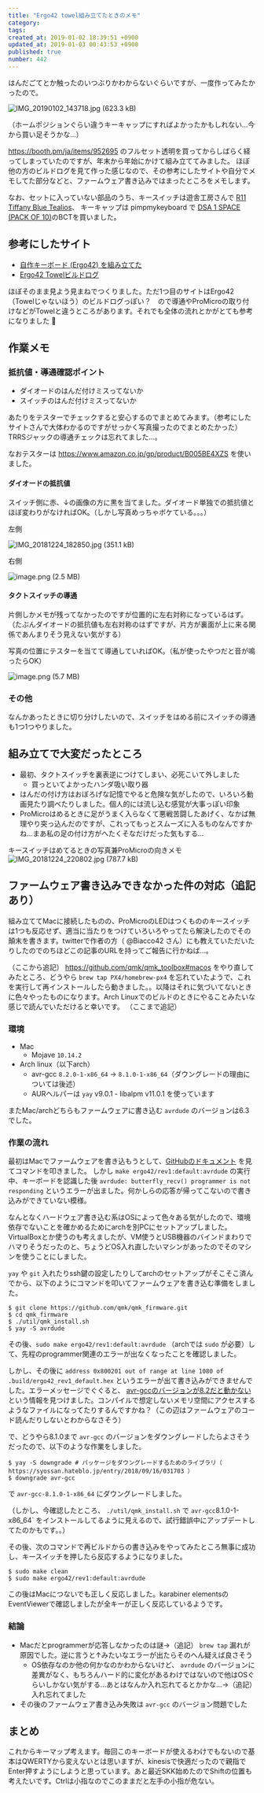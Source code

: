 ```yaml
---
title: "Ergo42 towel組み立てたときのメモ"
category: 
tags: 
created_at: 2019-01-02 18:39:51 +0900
updated_at: 2019-01-03 00:43:53 +0900
published: true
number: 442
---
```


はんだごてとか触ったのいつぶりかわからないぐらいですが、一度作ってみたかったので。

![IMG_20190102_143718.jpg (623.3 kB)](https://img.esa.io/uploads/production/attachments/1303/2019/01/02/144/a6b841ba-b1a9-49f6-b4cd-50210ff37ff1.jpg)

（ホームポジションぐらい違うキーキャップにすればよかったかもしれない...今から買い足そうかな...）

https://booth.pm/ja/items/952695 のフルセット透明を買ってからしばらく経ってしまっていたのですが、年末から年始にかけて組み立ててみました。
ほぼ他の方のビルドログを見て作った感じなので、その参考にしたサイトや自分でメモしてた部分などと、ファームウェア書き込みではまったところをメモします。

なお、セットに入っていない部品のうち、キースイッチは遊舎工房さんで [R11 Tiffany Blue Tealios](https://yushakobo.jp/shop/a02te/)、 キーキャップは pimpmykeyboard で [DSA 1 SPACE (PACK OF 10)](https://pimpmykeyboard.com/dsa-1-space-pack-of-10/)のBCTを買いました。

## 参考にしたサイト

- [自作キーボード (Ergo42) を組み立てた](https://qiita.com/zk_phi/items/3180902a37fa73223020)
- [Ergo42 Towelビルドログ](https://s12bt.hatenablog.com/entry/build-ergo42Towel)

ほぼそのまま見よう見まねでつくりました。ただ1つ目のサイトはErgo42（Towelじゃないほう）のビルドログっぽい？　ので導通やProMicroの取り付けなどがTowelと違うところがあります。それでも全体の流れとかがとても参考になりました :pray: 

## 作業メモ

### 抵抗値・導通確認ポイント

- ダイオードのはんだ付けミスってないか
- スイッチのはんだ付けミスってないか

あたりをテスターでチェックすると安心するのでまとめてみます。（参考にしたサイトさんで大体わかるのですがせっかく写真撮ったのでまとめたかった）TRRSジャックの導通チェックは忘れてました...。

なおテスターは https://www.amazon.co.jp/gp/product/B005BE4XZS を使いました。

#### ダイオードの抵抗値

スイッチ側に赤、↓の画像の方に黒を当てました。ダイオード単独での抵抗値とほぼ変わりがなければOK。（しかし写真めっちゃボケている。。。）

左側

![IMG_20181224_182850.jpg (351.1 kB)](https://img.esa.io/uploads/production/attachments/1303/2019/01/02/144/f5c74b84-1790-4cb3-b409-589cdf319a4b.jpg)

右側

![image.png (2.5 MB)](https://img.esa.io/uploads/production/attachments/1303/2019/01/02/144/4db601ea-15e8-4966-88e9-6c48a7e57487.png)

#### タクトスイッチの導通

片側しかメモが残ってなかったのですが位置的に左右対称になっているはず。（たぶんダイオードの抵抗値も左右対称のはずですが、片方が裏面が上に来る関係であんまりそう見えない気がする）

写真の位置にテスターを当てて導通していればOK。（私が使ったやつだと音が鳴ったらOK）

![image.png (5.7 MB)](https://img.esa.io/uploads/production/attachments/1303/2019/01/02/144/ca06f2c9-d520-45ac-9715-3e68988cde00.png)

### その他

なんかあったときに切り分けしたいので、スイッチをはめる前にスイッチの導通も1つ1つやりました。

## 組み立てで大変だったところ

- 最初、タクトスイッチを裏表逆につけてしまい、必死こいて外しました
    - 買っといてよかったハンダ吸い取り器
- はんだの付け方はおぼろげな記憶でやると危険な気がしたので、いろいろ動画見たり調べたりしました。個人的には流し込む感覚が大事っぽい印象
- ProMicroはめるときに足がうまく入らなくて悪戦苦闘したあげく、なかば無理やり突っ込んだのですが、これってもっとスムーズに入るものなんですかね...まあ私の足の付け方がへたくそなだけだった気もする...

キースイッチはめてるときの写真兼ProMicroの向きメモ
![IMG_20181224_220802.jpg (787.7 kB)](https://img.esa.io/uploads/production/attachments/1303/2019/01/02/144/23c4e456-ff63-4eb9-94e6-3e5cb8a8852d.jpg)


## ファームウェア書き込みできなかった件の対応（追記あり）

組み立ててMacに接続したものの、ProMicroのLEDはつくもののキースイッチは1つも反応せず、適当に当たりをつけていろいろやってたら解決したのでその顛末を書きます。twitterで作者の方（ @Biacco42 さん）にも教えていただいたりしたのでのちほどこの記事のURLを持ってご報告に行かねば...。

（ここから追記）
https://github.com/qmk/qmk_toolbox#macos をやり直してみたところ、どうやら `brew tap PX4/homebrew-px4` を忘れていたようで、これを実行して再インストールしたら動きました。。以降はそれに気づいてないときに色々やったものになります。Arch Linuxでのビルドのときにやることみたいな感じで読んでいただけると幸いです。
（ここまで追記）

### 環境

- Mac
  - Mojave `10.14.2`
- Arch linux（以下arch）
  - avr-gcc `8.2.0-1-x86_64` -> `8.1.0-1-x86_64`（ダウングレードの理由については後述）
  - AURヘルパーは `yay` v9.0.1 - libalpm v11.0.1 を使っています

またMac/archどちらもファームウェアに書き込む `avrdude` のバージョンは6.3でした。

### 作業の流れ

最初はMacでファームウェアを書き込もうとして、[GitHubのドキュメント](https://github.com/Biacco42/Ergo42/blob/f5a96fd99ce9fd405074c3dab1e6b65412da1b76/README.md) を見てコマンドを叩きました。
しかし `make ergo42/rev1:default:avrdude` の実行中、キーボードを認識した後 `avrdude: butterfly_recv() programmer is not responding` というエラーが出ました。何かしらの応答が帰ってこないので書き込みができていない模様。

なんとなくハードウェア書き込む系はOSによって色々ある気がしたので、環境依存でないことを確かめるためにarchを別PCにセットアップしました。VirtualBoxとか使うのも考えましたが、VM使うとUSB機器のバインドまわりでハマりそうだったのと、ちょうどOS入れ直したいマシンがあったのでそのマシンを使うことにしました。

`yay` や `git` 入れたりssh鍵の設定したりしてarchのセットアップがそこそこ済んでから、以下のようにコマンドを叩いてファームウェアを書き込む準備をしました。

```console
$ git clone https://github.com/qmk/qmk_firmware.git
$ cd qmk_firmware
$ ./util/qmk_install.sh
$ yay -S avrdude
```

その後、`sudo make ergo42/rev1:default:avrdude` （archでは `sudo` が必要）して、先程のprogrammer関連のエラーが出なくなったことを確認しました。

しかし、その後に `address 0x800201 out of range at line 1080 of .build/ergo42_rev1_default.hex` というエラーが出て書き込みができませんでした。エラーメッセージでぐぐると、 [avr-gccのバージョンが8.2だと動かない](https://syossan.hateblo.jp/entry/2018/09/16/031703)という情報を見つけました。コンパイルで想定しないメモリ空間にアクセスするようなファイルになってたりするんですかね？（この辺はファームウェアのコード読んだりしないとわからなさそう）

で、どうやら8.1.0まで `avr-gcc` のバージョンをダウングレードしたらよさそうだったので、以下のような作業をしました。

```console
$ yay -S downgrade # パッケージをダウングレードするためのライブラリ（ https://syossan.hateblo.jp/entry/2018/09/16/031703 ）
$ downgrade avr-gcc
```

で `avr-gcc-8.1.0-1-x86_64` にダウングレードしました。

（しかし、今確認したところ、 `./util/qmk_install.sh` で `avr-gcc`8.1.0-1-x86_64` をインストールしてるように見えるので、試行錯誤中にアップデートしてたのかもです。。）

その後、次のコマンドで再ビルドからの書き込みをやってみたところ無事に成功し、キースイッチを押したら反応するようになりました。

```console
$ sudo make clean
$ sudo make ergo42/rev1:default:avrdude
```

この後はMacにつないでも正しく反応しました。karabiner elementsのEventViewerで確認しましたが全キーが正しく反応しているようです。

### 結論

- Macだとprogrammerが応答しなかったのは謎→（追記） `brew tap` 漏れが原因でした。逆に言うと↑みたいなエラーが出たらそのへん疑えば良さそう
    - OS依存なのか他の何かなのかわからないけど、 `avrdude` のバージョンに差異がなく、もちろんハード的に変化があるわけではないので他はOSぐらいしかない気がする...あとはなんか入れ忘れてるとかかな...→（追記）入れ忘れてました
- その後のファームウェア書き込み失敗は `avr-gcc` のバージョン問題でした

## まとめ

これからキーマップ考えます。毎回このキーボードが使えるわけでもないので基本はQWERTYから変えないとは思いますが、kinesisで快適だったので親指でEnter押すようにしようと思っています。あと最近SKK始めたのでShiftの位置も考えたいです。Ctrlは小指なのでこのままだと左手の小指が危ない。
